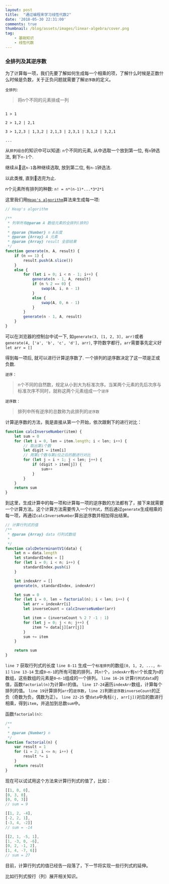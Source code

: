```yaml
---
layout: post
title:  "通过编程来学习线性代数2"
date: '2018-05-30 22:31:00'
comments: true
thumbnail: /blog/assets/images/linear-algebra/cover.png
tag:
    - 基础知识
    - 线性代数
---
```



### 全排列及其逆序数

为了计算每一项，我们先要了解如何生成每一个相乘的项，了解什么时候是正数什么时候是负数，关于正负问题就需要了解`逆序数`的定义。

`全排列`:
> 将n个不同的元素排成一列

```

1 > 1

2 > 1,2 | 2,1

3 > 1,2,3 | 1,3,2 | 2,1,3 | 2,3,1 | 3,1,2 | 3,2,1

...

```

从`排列组合`的知识中可以知道: `n`个不同的元素, 从中选取一个放到第一位, 有`n`钟选法, 剩下`n-1`个.

继续从这`n-1`各种继续选取, 放到第二位, 有`n-1`钟选法.

以此类推, 直到选完为止.

n个元素所有排列的种数: `n! = n*(n-1)*...*3*2*1`


这里我们用[`Heap's algorithm`](https://en.wikipedia.org/wiki/Heap%27s_algorithm)算法来生成每一项:

```js
// Heap's algorithm

/**
 * 列举所有@param A 数组元素的全排列(排列)
 * 
 * @param {Number} n A长度
 * @param {Array} A 元素
 * @param {Array} result 全部结果
 */
function generate(n, A, result) {
    if (n == 1) {
        result.push(A.slice())
    }
    else {
        for (let i = 0; i < n - 1; i++) {
            generate(n - 1, A, result)
            if (n % 2 == 0) {
                swap(A, i, n - 1)
            }
            else {
                swap(A, 0, n - 1)
            }
        }
        generate(n - 1, A, result)
    }
}
```

可以在浏览器的控制台中试一下, 如`generate(3, [1, 2, 3], arr)`或者``generate(4, ['a', 'b', 'c', 'd'], arr)``, 字符数字都行，`arr`需要事先定义好`let arr = []`


得到每一项后, 就可以进行计算逆序数了. 一个排列的逆序数决定了这一项是正或负数.

`逆序：`
> n个不同的自然数，规定从小到大为标准次序。当某两个元素的先后次序与标准次序不同时，就称这两个元素组成一个`逆序`

`逆序数：`
> 排列中所有逆序的总数称为此排列的`逆序数`

计算逆序数的方法，我是直接从第一个开始，依次跟剩下的进行对比：

```js
function calcInverseNumber(item) {
    let sum = 0
    for (let i = 0, len = item.length; i < len; i++) {
        // 取出第i个数
        let digit = item[i]
        // 用第i个数与第i位之后的数进行对比
        for (let j = i + 1; j < len; j++) {
            if (digit > item[j]) {
                sum++
            }
        }
    }
    return sum
}
```

到这里，生成计算中的每一项和计算每一项的逆序数的方法都有了，接下来就需要一个计算方法。这个计算方法需要传入一个`行列式`，然后通过`generate`生成相乘的每一项，再通过`calcInverseNumber`算出逆序数并相加得出结果。

```js
// 计算行列式的值
/**
 * @param {Array} data 行列式数组
 * 
 */
function calcDeterminantV1(data) {
    let n = data.length
    let standardIndex = []
    for (let i = 0; i < n; i++) {
        standardIndex.push(i)
    }

    let indexArr = []
    generate(n, standardIndex, indexArr)

    let sum = 0
    for (let i = 0, len = factorial(n); i < len; i++) {
        let arr = indexArr[i]
        let inverseCount = calcInverseNumber(arr)

        let item = (inverseCount % 2 ? -1 : 1)
        for (let j = 0; j < n; j++) {
            item *= data[j][arr[j]]
        }
        sum += item
    }

    return sum
}
```

`line 7` 获取行列式的长度
`line 8-11` 生成一个`标准排列`的数组`[0, 1, 2, ..., n-1]`
`line 13-14` 生成`0~n-1`的所有可能的排列，共`n!`个，`indexArr`有`n!`个长度为`n`的数组，这些数组的元素是`0~n-1`组成的一个排列。
`line 16-26` 计算`行列式data`的值，函数`factorial(n)`为计算`n!`的值。
`line 17-24`遍历`indexArr`数组，计算每个排列的值。
`line 19`计算排列`arr`的`逆序数`，`line 21`判断`逆序数inverseCount`的正负（奇数为负，偶数为正）。
`line 22-25` 使`data`中角标`(j, arr[j])`对应的数进行相乘，得到`item`，并追加到总数`sum`中。

函数`factorial(n)`:
```js
/**
 * 
 * @param {Number} n 
 */
function factorial(n) {
    var result = 1
    for (i = 2; i <= n; i++) {
        result *= i
    }
    return result
}
```

现在可以试试用这个方法来计算行列式的值了，比如：

```js
[[1, 0, 0],
[0, 3, 0],
[0, 0, 3]]
// sum = 9

[[1, 2, -4],
[-2, 2, 1],
[-3, 4, -2]]
// sum = -14

[[2, 1, -5, 1],
[1, -3, 0, -6],
[0, 2, -1, 2],
[1, 4, -7, 6]]
// sum = 27
```

目前，计算行列式的值已经告一段落了，下一节将实现一些行列式的延伸。

比如行列式按行（列）展开相关知识。
